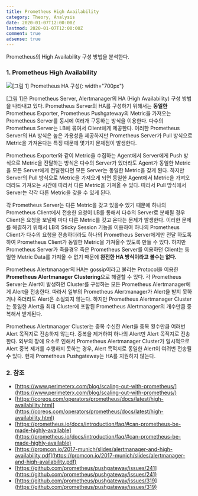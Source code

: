 ```yaml
---
title: Prometheus High Availability
category: Theory, Analysis
date: 2020-01-07T12:00:00Z
lastmod: 2020-01-07T12:00:00Z
comment: true
adsense: true
---
```


Prometheus의 High Availability 구성 방법을 분석한다.

### 1. Prometheus High Availability

![[그림 1] Prometheus HA 구성]({{site.baseurl}}/images/theory_analysis/Prometheus_High_Availability/Prometheus_HA.PNG){: width="700px"}

[그림 1]은 Prometheus Server, Alertmanager의 HA (High Availability) 구성 방법을 나타내고 있다. Prometheus Server의 HA를 구성하기 위해서는 **동일한** Prometheus Exporter, Prometheus Pushgateway의 Metric을 가져오는 Prometheus Server를 동시에 여러개 구동하는 방식을 이용한다. 다수의 Prometheus Server는 LB에 묶여서 Client에게 제공한다. 이러한 Prometheus Server의 HA 방식은 높은 가용성을 제공하지만 Prometheus Server가 Pull 방식으로 Metric을 가져온다는 특징 때문에 몇가지 문제점이 발생한다.

Prometheus Exporter와 같이 Metric을 수집하는 Agent에서 Server에게 Push 방식으로 Metric을 전달하는 방식은 다수의 Server가 있더라도 Agent가 동일한 Metric을 모든 Server에게 전달한다면 모든 Server는 동일한 Metric을 갖게 된다. 하지만 Server의 Pull 방식으로 Metric을 가져오게 되면 동일한 Agent에서 Metric을 가져오더라도 가져오는 시간에 따라서 다른 Metric을 가져올 수 있다. 따라서 Pull 방식에서 Server는 각각 다른 Metric을 갖을 수 있게 된다.

각 Prometheus Server는 다른 Metric을 갖고 있을수 있기 때문에 하나의 Prometheus Client에서 전송한 요청이 LB를 통해서 다수의 Server로 분배될 경우 Client은 요청을 보낼때 마다 다른 Metric를 갖고 온다는 문제가 발생한다. 이러한 문제를 해결하기 위해서 LB의 Sticky Session 기능을 이용하여 하나의 Prometheus Client가 다수의 요청을 전송하더라도 하나의 Prometheus Server에게만 전달 하도록하여 Prometheus Client가 동일한 Metric을 가져올수 있도록 만들 수 있다. 하지만 Prometheus Server가 죽을경우 죽은 Prometheus Server를 이용하던 Client는 동일한 Metric Data를 가져올 수 없기 때문에 **완전한 HA 방식이라고 볼수는 없다.** 

Prometheus Alertmanager의 HA는 gossip이라고 불리는 Protocol을 이용한 **Prometheus Alertmanager Clustering**으로 해결할 수 있다. 각 Prometheus Server는 Alert이 발생하면 Cluster를 구성하는 모든 Prometheus Alertmanager에게 Alert을 전송한다. 따라서 일부의 Prometheus Alertmanager가 Alert을 받지 못하거나 죽더라도 Alert은 소실되지 않는다. 하지만 Prometheus Alertmanager Cluster는 동일한 Alert을 최대 Cluster에 포함된 Prometheus Alertmanager의 개수만큼 중복해서 받게된다. 

Prometheus Alertmanager Cluster는 중복 수신한 Alert을 중복 횟수만큼 여러번 Alert 목적지로 전송하지 않는다. 중복을 제거하여 하나의 Alert만 Alert 목적지로 전송한다. 외부의 장애 요소로 인해서 Prometheus Alertmanager Cluster가 일시적으로 Alert 중복 제거를 수행하지 못하는 경우, Alert 목적지로 동일한 Alert이 여려번 전송될 수 있다. 현재 Prometheus Pushgateway는 HA를 지원하지 않는다.

### 2. 참조

* [https://www.perimeterx.com/blog/scaling-out-with-prometheus/](https://www.perimeterx.com/blog/scaling-out-with-prometheus/)
* [https://coreos.com/operators/prometheus/docs/latest/high-availability.html](https://coreos.com/operators/prometheus/docs/latest/high-availability.html)
* [https://prometheus.io/docs/introduction/faq/#can-prometheus-be-made-highly-available](https://prometheus.io/docs/introduction/faq/#can-prometheus-be-made-highly-available)
* [https://promcon.io/2017-munich/slides/alertmanager-and-high-availability.pdf](https://promcon.io/2017-munich/slides/alertmanager-and-high-availability.pdf)
* [https://github.com/prometheus/pushgateway/issues/241](https://github.com/prometheus/pushgateway/issues/241)
* [https://github.com/prometheus/pushgateway/issues/319](https://github.com/prometheus/pushgateway/issues/319)
